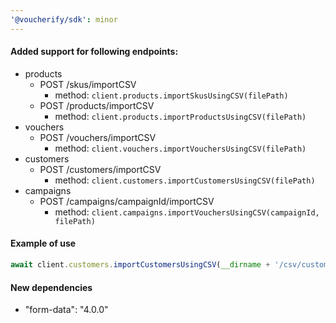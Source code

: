 ```yaml
---
'@voucherify/sdk': minor
---
```


#### Added support for following endpoints:
- products
  - POST /skus/importCSV
    - method: `client.products.importSkusUsingCSV(filePath)`
  - POST /products/importCSV
    - method: `client.products.importProductsUsingCSV(filePath)`
- vouchers
  - POST /vouchers/importCSV
    - method: `client.vouchers.importVouchersUsingCSV(filePath)`
- customers
  - POST /customers/importCSV
    - method: `client.customers.importCustomersUsingCSV(filePath)`
- campaigns
  - POST /campaigns/campaignId/importCSV
    - method: `client.campaigns.importVouchersUsingCSV(campaignId, filePath)`

#### Example of use
```js
await client.customers.importCustomersUsingCSV(__dirname + '/csv/customers.csv')
```

#### New dependencies
- "form-data": "4.0.0"
